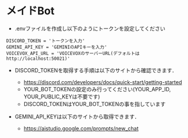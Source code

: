 # メイドBot

- .envファイルを作成し以下のようにトークンを設定してください
```
DISCORD_TOKEN = 'トークンを入力'
GEMINI_API_KEY = 'GEMINIのAPIキーを入力'
VOICEVOX_API_URL = 'VOICEVOXのサーバーURL(デフォルトはhttp://localhost:50021)'
```
- DISCORD_TOKENを取得する手順は以下のサイトから確認できます．
    - https://discord.com/developers/docs/quick-start/getting-started
    - YOUR_BOT_TOKENの設定のみ行ってください(YOUR_APP_ID, YOUR_PUBLIC_KEYは不要です)
    - DISCORD_TOKENはYOUR_BOT_TOKENの事を指しています

- GEMINI_API_KEYは以下のサイトから取得できます．
    - https://aistudio.google.com/prompts/new_chat